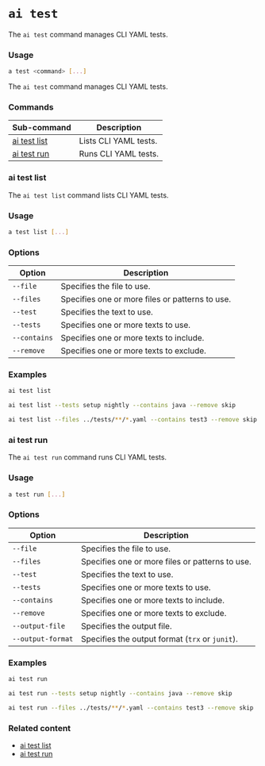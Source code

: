# `ai test`

The `ai test` command manages CLI YAML tests.

### Usage

``` bash
a test <command> [...]
```

The `ai test` command manages CLI YAML tests.

### Commands

| Sub-command | Description |
| ----------- | ----------- |
| [ai test list](ai-test-list.md) | Lists CLI YAML tests. |
| [ai test run](ai-test-run.md)   | Runs CLI YAML tests. |

### ai test list

The `ai test list` command lists CLI YAML tests.

### Usage

``` bash
a test list [...]
```

### Options

| Option      | Description |
| ----------- | ----------- |
| `--file`    | Specifies the file to use. |
| `--files`   | Specifies one or more files or patterns to use. |
| `--test`    | Specifies the text to use. |
| `--tests`   | Specifies one or more texts to use. |
| `--contains`| Specifies one or more texts to include. |
| `--remove`  | Specifies one or more texts to exclude. |

### Examples

``` bash title="List all available tests"
ai test list
```

``` bash title="List tests containing 'java' but not 'skip'"
ai test list --tests setup nightly --contains java --remove skip
```

``` bash title="List tests from 'tests' directory containing 'test3' but not 'skip'"
ai test list --files ../tests/**/*.yaml --contains test3 --remove skip
```

### ai test run

The `ai test run` command runs CLI YAML tests.

### Usage

``` bash
a test run [...]
```

### Options

| Option         | Description |
| -------------- | ----------- |
| `--file`       | Specifies the file to use. |
| `--files`      | Specifies one or more files or patterns to use. |
| `--test`       | Specifies the text to use. |
| `--tests`      | Specifies one or more texts to use. |
| `--contains`   | Specifies one or more texts to include. |
| `--remove`     | Specifies one or more texts to exclude. |
| `--output-file`| Specifies the output file. |
| `--output-format`| Specifies the output format (`trx` or `junit`). |

### Examples

``` bash title="Run all available tests"
ai test run
```

``` bash title="Run tests containing 'java' but not 'skip'"
ai test run --tests setup nightly --contains java --remove skip
```

``` bash title="Run tests from 'tests' directory containing 'test3' but not 'skip'"
ai test run --files ../tests/**/*.yaml --contains test3 --remove skip
```

### Related content

- [ai test list](ai-test-list.md)
- [ai test run](ai-test-run.md)